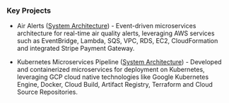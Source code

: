 ### Key Projects

- Air Alerts ([System Architecture](https://github.com/Patel-Raj/air-alerts?tab=readme-ov-file#air-alerts)) - Event-driven microservices architecture for real-time air quality alerts, leveraging AWS services
  such as EventBridge, Lambda, SQS, VPC, RDS, EC2, CloudFormation and integrated Stripe Payment Gateway.


- Kubernetes Microservices Pipeline ([System Architecture](https://github.com/Patel-Raj/kubernetes-microservices-pipeline?tab=readme-ov-file#kubernetes-microservices-pipeline)) - Developed and containerized microservices for deployment on Kubernetes, leveraging GCP cloud native technologies like
  Google Kubernetes Engine, Docker, Cloud Build, Artifact Registry, Terraform and Cloud Source Repositories.
